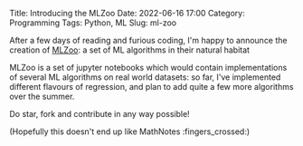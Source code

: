 Title: Introducing the MLZoo
Date: 2022-06-16 17:00
Category: Programming
Tags: Python, ML
Slug: ml-zoo

After a few days of reading and furious coding, I'm happy to announce the creation of [MLZoo](https://github.com/Aniruddha-Deb/MLZoo): a set of ML algorithms in their natural habitat

MLZoo is a set of jupyter notebooks which would contain implementations of several ML algorithms on real world datasets: so far, I've implemented different flavours of regression, and plan to add quite a few more algorithms over the summer.

Do star, fork and contribute in any way possible! 

(Hopefully this doesn't end up like MathNotes :fingers\_crossed:)
